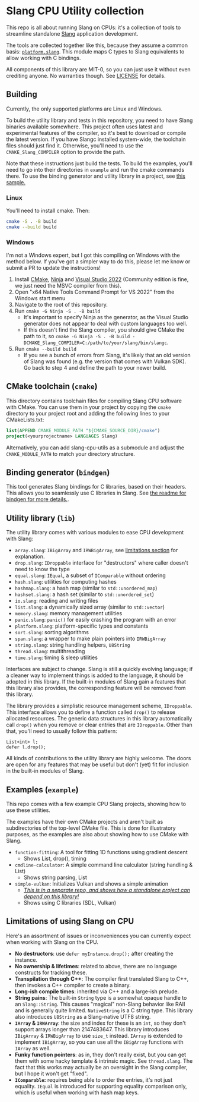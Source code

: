 Slang CPU Utility collection
============================

This repo is all about running Slang on CPUs: it's a collection of tools to
streamline standalone [Slang](https://github.com/shader-slang/slang) application
development.

The tools are collected together like this, because they assume a common basis:
[`platform.slang`](lib/platform.slang). This module maps C types to Slang
equivalents to allow working with C bindings.

All components of this library are MIT-0, so you can just use it without even
crediting anyone. No warranties though. See [LICENSE](LICENSE) for details.

## Building

Currently, the only supported platforms are Linux and Windows.

To build the utility library and tests in this repository, you need to have
Slang binaries available somewhere. This project often uses latest and
experimental features of the compiler, so it's best to download or compile the
latest version. If you have Slangc installed system-wide, the toolchain files
should just find it. Otherwise, you'll need to use the `CMAKE_Slang_COMPILER`
option to provide the path.

Note that these instructions just build the tests. To build the examples, you'll
need to go into their directories in `example` and run the cmake commands there.
To use the binding generator and utility library in a project, see
[this sample.](https://github.com/juliusikkala/slang-simple-vulkan)

### Linux

You'll need to install cmake. Then:

```sh
cmake -S . -B build
cmake --build build
```

### Windows

I'm not a Windows expert, but I got this compiling on Windows with the method
below. If you've got a simpler way to do this, please let me know or submit a
PR to update the instructions!

1. Install [CMake](https://cmake.org), [Ninja](https://ninja-build.org) and [Visual Studio 2022](https://visualstudio.microsoft.com/vs/) (Community edition is fine, we just need the MSVC compiler from this).
2. Open "x64 Native Tools Command Prompt for VS 2022" from the Windows start menu
3. Navigate to the root of this repository.
4. Run `cmake -G Ninja -S . -B build` 
    - It's important to specify Ninja as the generator, as the Visual Studio generator does not appear to deal with custom languages too well.
    - If this doesn't find the Slang compiler, you should give CMake the path to it, so `cmake -G Ninja -S . -B build -DCMAKE_Slang_COMPILER=C:/path/to/your/slang/bin/slangc`.
5. Run `cmake --build build`
    - If you see a bunch of errors from Slang, it's likely that an old version of Slang was found (e.g. the version that comes with Vulkan SDK). Go back to step 4 and define the path to your newer build.

## CMake toolchain (`cmake`)

This directory contains toolchain files for compiling Slang CPU software with
CMake. You can use them in your project by copying the `cmake` directory to your
project root and adding the following lines to your CMakeLists.txt:

```cmake
list(APPEND CMAKE_MODULE_PATH "${CMAKE_SOURCE_DIR}/cmake")
project(<yourprojectname> LANGUAGES Slang)
```

Alternatively, you can add slang-cpu-utils as a submodule and adjust the
`CMAKE_MODULE_PATH` to match your directory structure.

## Binding generator (`bindgen`)

This tool generates Slang bindings for C libraries, based on their headers. This
allows you to seamlessly use C libraries in Slang. See [the readme for bindgen
for more details.](bindgen/README.md).

## Utility library (`lib`)

The utility library comes with various modules to ease CPU development with Slang:

* `array.slang`: `IBigArray` and `IRWBigArray`, see [limitations section](#limitations-of-using-slang-on-cpu) for explanation.
* `drop.slang`: `IDroppable` interface for "destructors" where caller doesn't need to know the type
* `equal.slang`: `IEqual`, a subset of `IComparable` without ordering
* `hash.slang`: utilities for computing hashes
* `hashmap.slang`: a hash map (similar to `std::unordered_map`)
* `hashset.slang`: a hash set (similar to `std::unordered_set`)
* `io.slang`: reading and writing files
* `list.slang`: a dynamically sized array (similar to `std::vector`)
* `memory.slang`: memory management utilities
* `panic.slang`: `panic()` for easily crashing the program with an error
* `platform.slang`: platform-specific types and constants
* `sort.slang`: sorting algorithms
* `span.slang`: a wrapper to make plain pointers into `IRWBigArray`
* `string.slang`: string handling helpers, `U8String`
* `thread.slang`: multithreading
* `time.slang`: timing & sleep utilities

Interfaces are subject to change. Slang is still a quickly evolving language; if
a cleaner way to implement things is added to the language, it should be adopted
in this library. If the built-in modules of Slang gain a features that this
library also provides, the corresponding feature will be removed from this
library.

The library provides a simplistic resource management scheme, `IDroppable`.
This interface allows you to define a function called `drop()` to release
allocated resources. The generic data structures in this library automatically
call `drop()` when you remove or clear entries that are `IDroppable`. Other than
that, you'll need to usually follow this pattern:

```slang
List<int> l;
defer l.drop();
```

All kinds of contributions to the utility library are highly welcome. The doors
are open for any features that may be useful but don't (yet) fit for inclusion
in the built-in modules of Slang.

## Examples (`example`)

This repo comes with a few example CPU Slang projects, showing how to use these
utilities.

The examples have their own CMake projects and aren't built as subdirectories of
the top-level CMake file. This is done for illustratory purposes, as the
examples are also about showing how to use CMake with Slang.

* `function-fitting`: A tool for fitting 1D functions using gradient descent
    - Shows List<T>, drop(), timing
* `cmdline-calculator`: A simple command line calculator (string handling & List)
    - Shows string parsing, List<T>
* `simple-vulkan`: Initializes Vulkan and shows a simple animation
    - [*This is in a separate repo, and shows how a standalone project can depend on this library!*](https://github.com/juliusikkala/slang-simple-vulkan)
    - Shows using C libraries (SDL, Vulkan)

## Limitations of using Slang on CPU

Here's an assortment of issues or inconveniences you can currently expect when
working with Slang on the CPU.

* **No destructors**: use `defer myInstance.drop();` after creating the instance.
* **No ownership & lifetimes**: related to above, there are no language constructs for tracking these.
* **Transpilation through C++**: The compiler first translated Slang to C++, then invokes a C++ compiler to create a binary.
* **Long-ish compile times**: inherited via C++ and a large-ish prelude.
* **String pains**: The built-in `String` type is a somewhat opaque handle to an `Slang::String`. This causes "magical" non-Slang behavior like RAII and is generally quite limited. `NativeString` is a C string type. This library also introduces `U8String` as a Slang-native UTF8 string.
* **`IArray` & `IRWArray`**: the size and index for these is an `int`, so they don't support arrays longer than 2147483647. This library introduces `IBigArray` & `IRWBigArray` to use `size_t` instead. `IArray` is extended to implement `IBigArray`, so you can use all the `IBigArray` functions with `IArray` as well.
* **Funky function pointers**: as in, they don't really exist, but you can get them with some hacky template & intrinsic magic. See `thread.slang`. The fact that this works may actually be an oversight in the Slang compiler, but I hope it won't get "fixed".
* **`IComparable`:** requires being able to order the entries, it's not just equality. `IEqual` is introduced for supporting equality comparison only, which is useful when working with hash map keys.
